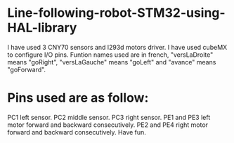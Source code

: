 # Line-following-robot-STM32-using-HAL-library
  I have used 3 CNY70 sensors and l293d motors driver.
  I have used cubeMX to configure I/O pins.
  Funtion names used are in french, "versLaDroite" means "goRight", "versLaGauche" means "goLeft" and "avance" means "goForward".
# Pins used are as follow:
  PC1 left sensor.
  PC2 middle sensor.
  PC3 right sensor.
  PE1 and PE3 left motor forward and backward consecutively.
  PE2 and PE4 right motor forward and backward consecutively.
Have fun.
